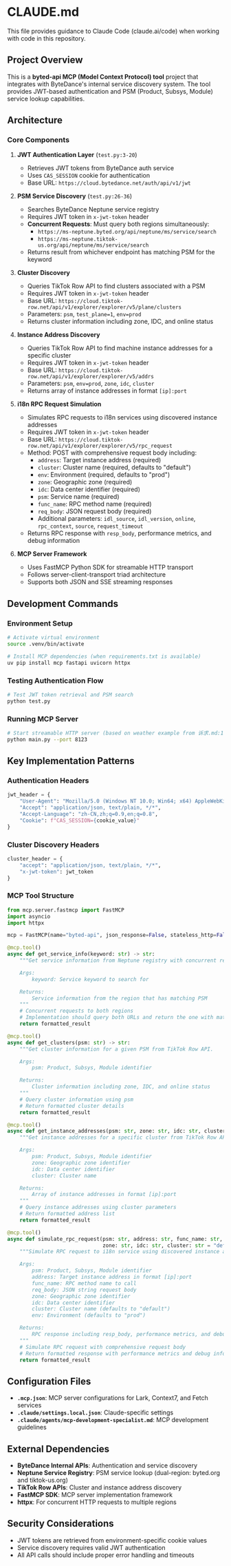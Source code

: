 # CLAUDE.md

This file provides guidance to Claude Code (claude.ai/code) when working with code in this repository.

## Project Overview

This is a **byted-api MCP (Model Context Protocol) tool** project that integrates with ByteDance's internal service discovery system. The tool provides JWT-based authentication and PSM (Product, Subsys, Module) service lookup capabilities.

## Architecture

### Core Components

1. **JWT Authentication Layer** (`test.py:3-20`)
   - Retrieves JWT tokens from ByteDance auth service
   - Uses `CAS_SESSION` cookie for authentication
   - Base URL: `https://cloud.bytedance.net/auth/api/v1/jwt`

2. **PSM Service Discovery** (`test.py:26-36`)
   - Searches ByteDance Neptune service registry
   - Requires JWT token in `x-jwt-token` header
   - **Concurrent Requests**: Must query both regions simultaneously:
     - `https://ms-neptune.byted.org/api/neptune/ms/service/search`
     - `https://ms-neptune.tiktok-us.org/api/neptune/ms/service/search`
   - Returns result from whichever endpoint has matching PSM for the keyword

3. **Cluster Discovery**
   - Queries TikTok Row API to find clusters associated with a PSM
   - Requires JWT token in `x-jwt-token` header
   - Base URL: `https://cloud.tiktok-row.net/api/v1/explorer/explorer/v5/plane/clusters`
   - Parameters: `psm`, `test_plane=1`, `env=prod`
   - Returns cluster information including zone, IDC, and online status

4. **Instance Address Discovery**
   - Queries TikTok Row API to find machine instance addresses for a specific cluster
   - Requires JWT token in `x-jwt-token` header
   - Base URL: `https://cloud.tiktok-row.net/api/v1/explorer/explorer/v5/addrs`
   - Parameters: `psm`, `env=prod`, `zone`, `idc`, `cluster`
   - Returns array of instance addresses in format `[ip]:port`

5. **i18n RPC Request Simulation**
   - Simulates RPC requests to i18n services using discovered instance addresses
   - Requires JWT token in `x-jwt-token` header
   - Base URL: `https://cloud.tiktok-row.net/api/v1/explorer/explorer/v5/rpc_request`
   - Method: POST with comprehensive request body including:
     - `address`: Target instance address (required)
     - `cluster`: Cluster name (required, defaults to "default")
     - `env`: Environment (required, defaults to "prod")
     - `zone`: Geographic zone (required)
     - `idc`: Data center identifier (required)
     - `psm`: Service name (required)
     - `func_name`: RPC method name (required)
     - `req_body`: JSON request body (required)
     - Additional parameters: `idl_source`, `idl_version`, `online`, `rpc_context`, `source`, `request_timeout`
   - Returns RPC response with `resp_body`, performance metrics, and debug information

6. **MCP Server Framework**
   - Uses FastMCP Python SDK for streamable HTTP transport
   - Follows server-client-transport triad architecture
   - Supports both JSON and SSE streaming responses

## Development Commands

### Environment Setup
```bash
# Activate virtual environment
source .venv/bin/activate

# Install MCP dependencies (when requirements.txt is available)
uv pip install mcp fastapi uvicorn httpx
```

### Testing Authentication Flow
```bash
# Test JWT token retrieval and PSM search
python test.py
```

### Running MCP Server
```bash
# Start streamable HTTP server (based on weather example from 诉求.md:114-120)
python main.py --port 8123
```

## Key Implementation Patterns

### Authentication Headers
```python
jwt_header = {
    "User-Agent": "Mozilla/5.0 (Windows NT 10.0; Win64; x64) AppleWebKit/537.36 (KHTML, like Gecko) Chrome/",
    "Accept": "application/json, text/plain, */*",
    "Accept-Language": "zh-CN,zh;q=0.9,en;q=0.8",
    "Cookie": f"CAS_SESSION={cookie_value}"
}
```

### Cluster Discovery Headers
```python
cluster_header = {
    "accept": "application/json, text/plain, */*",
    "x-jwt-token": jwt_token
}
```

### MCP Tool Structure
```python
from mcp.server.fastmcp import FastMCP
import asyncio
import httpx

mcp = FastMCP(name="byted-api", json_response=False, stateless_http=False)

@mcp.tool()
async def get_service_info(keyword: str) -> str:
    """Get service information from Neptune registry with concurrent region queries.

    Args:
        keyword: Service keyword to search for

    Returns:
        Service information from the region that has matching PSM
    """
    # Concurrent requests to both regions
    # Implementation should query both URLs and return the one with matching PSM
    return formatted_result

@mcp.tool()
async def get_clusters(psm: str) -> str:
    """Get cluster information for a given PSM from TikTok Row API.

    Args:
        psm: Product, Subsys, Module identifier

    Returns:
        Cluster information including zone, IDC, and online status
    """
    # Query cluster information using psm
    # Return formatted cluster details
    return formatted_result

@mcp.tool()
async def get_instance_addresses(psm: str, zone: str, idc: str, cluster: str) -> str:
    """Get instance addresses for a specific cluster from TikTok Row API.

    Args:
        psm: Product, Subsys, Module identifier
        zone: Geographic zone identifier
        idc: Data center identifier
        cluster: Cluster name

    Returns:
        Array of instance addresses in format [ip]:port
    """
    # Query instance addresses using cluster parameters
    # Return formatted address list
    return formatted_result

@mcp.tool()
async def simulate_rpc_request(psm: str, address: str, func_name: str, req_body: str,
                               zone: str, idc: str, cluster: str = "default", env: str = "prod") -> str:
    """Simulate RPC request to i18n service using discovered instance address.

    Args:
        psm: Product, Subsys, Module identifier
        address: Target instance address in format [ip]:port
        func_name: RPC method name to call
        req_body: JSON string request body
        zone: Geographic zone identifier
        idc: Data center identifier
        cluster: Cluster name (defaults to "default")
        env: Environment (defaults to "prod")

    Returns:
        RPC response including resp_body, performance metrics, and debug information
    """
    # Simulate RPC request with comprehensive request body
    # Return formatted response with performance metrics and debug info
    return formatted_result
```

## Configuration Files

- **`.mcp.json`**: MCP server configurations for Lark, Context7, and Fetch services
- **`.claude/settings.local.json`**: Claude-specific settings
- **`.claude/agents/mcp-development-specialist.md`**: MCP development guidelines

## External Dependencies

- **ByteDance Internal APIs**: Authentication and service discovery
- **Neptune Service Registry**: PSM service lookup (dual-region: byted.org and tiktok-us.org)
- **TikTok Row APIs**: Cluster and instance address discovery
- **FastMCP SDK**: MCP server implementation framework
- **httpx**: For concurrent HTTP requests to multiple regions

## Security Considerations

- JWT tokens are retrieved from environment-specific cookie values
- Service discovery requires valid JWT authentication
- All API calls should include proper error handling and timeouts